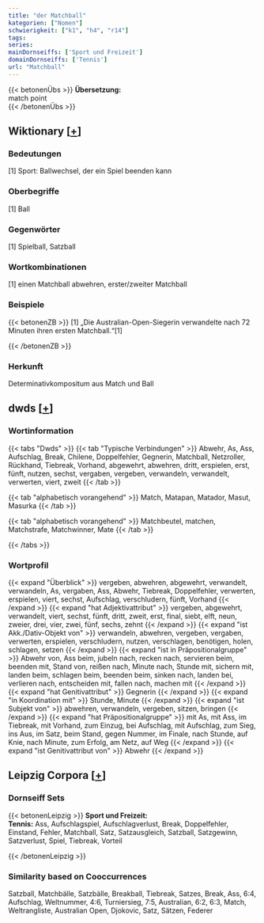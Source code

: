 ```yaml
---
title: "der Matchball"
kategorien: ["Nomen"]
schwierigkeit: ["k1", "h4", "r14"]
tags:
series:
mainDornseiffs: ['Sport und Freizeit']
domainDornseiffs: ['Tennis']
url: "Matchball"
---
```


{{< betonenÜbs >}}
**Übersetzung:**  
match point  
{{< /betonenÜbs >}}

## Wiktionary [[+](https://de.wiktionary.org/wiki/Matchball)]

### Bedeutungen
[1] Sport: Ballwechsel, der ein Spiel beenden kann  

### Oberbegriffe
[1] Ball  

### Gegenwörter
[1] Spielball, Satzball  

### Wortkombinationen
[1] einen Matchball abwehren, erster/zweiter Matchball  

### Beispiele
{{< betonenZB >}}
[1] „Die Australian-Open-Siegerin verwandelte nach 72 Minuten ihren ersten Matchball.“[1]  

{{< /betonenZB >}}
### Herkunft
Determinativkompositum aus Match und Ball  



## dwds [[+](https://www.dwds.de/wb/Matchball)]

### Wortinformation
{{< tabs "Dwds" >}}
{{< tab "Typische Verbindungen" >}}
Abwehr, As, Ass, Aufschlag, Break, Chilene, Doppelfehler, Gegnerin, Matchball, Netzroller, Rückhand, Tiebreak, Vorhand, abgewehrt, abwehren, dritt, erspielen, erst, fünft, nutzen, sechst, vergaben, vergeben, verwandeln, verwandelt, verwerten, viert, zweit
{{< /tab >}}

{{< tab "alphabetisch vorangehend" >}}
Match, Matapan, Matador, Masut, Masurka
{{< /tab >}}

{{< tab "alphabetisch vorangehend" >}}
Matchbeutel, matchen, Matchstrafe, Matchwinner, Mate
{{< /tab >}}

{{< /tabs >}}

### Wortprofil
{{< expand "Überblick" >}} vergeben, abwehren, abgewehrt, verwandelt, verwandeln, As, vergaben, Ass, Abwehr, Tiebreak, Doppelfehler, verwerten, erspielen, viert, sechst, Aufschlag, verschludern, fünft, Vorhand {{< /expand >}}
{{< expand "hat Adjektivattribut" >}} vergeben, abgewehrt, verwandelt, viert, sechst, fünft, dritt, zweit, erst, final, siebt, elft, neun, zweier, drei, vier, zwei, fünf, sechs, zehnt {{< /expand >}}
{{< expand "ist Akk./Dativ-Objekt von" >}} verwandeln, abwehren, vergeben, vergaben, verwerten, erspielen, verschludern, nutzen, verschlagen, benötigen, holen, schlagen, setzen {{< /expand >}}
{{< expand "ist in Präpositionalgruppe" >}} Abwehr von, Ass beim, jubeln nach, recken nach, servieren beim, beenden mit, Stand von, reißen nach, Minute nach, Stunde mit, sichern mit, landen beim, schlagen beim, beenden beim, sinken nach, landen bei, verlieren nach, entscheiden mit, fallen nach, machen mit {{< /expand >}}
{{< expand "hat Genitivattribut" >}} Gegnerin {{< /expand >}}
{{< expand "in Koordination mit" >}} Stunde, Minute {{< /expand >}}
{{< expand "ist Subjekt von" >}} abwehren, verwandeln, vergeben, sitzen, bringen {{< /expand >}}
{{< expand "hat Präpositionalgruppe" >}} mit As, mit Ass, im Tiebreak, mit Vorhand, zum Einzug, bei Aufschlag, mit Aufschlag, zum Sieg, ins Aus, im Satz, beim Stand, gegen Nummer, im Finale, nach Stunde, auf Knie, nach Minute, zum Erfolg, am Netz, auf Weg {{< /expand >}}
{{< expand "ist Genitivattribut von" >}} Abwehr {{< /expand >}}

## Leipzig Corpora [[+](https://corpora.uni-leipzig.de/en/res?word=Matchball&corpusId=deu_newscrawl-public_2018)]

### Dornseiff Sets
{{< betonenLeipzig >}}
**Sport und Freizeit:**  
**Tennis:** Ass, Aufschlagspiel, Aufschlagverlust, Break, Doppelfehler, Einstand, Fehler, Matchball, Satz, Satzausgleich, Satzball, Satzgewinn, Satzverlust, Spiel, Tiebreak, Vorteil  

{{< /betonenLeipzig >}}

### Similarity based on Cooccurrences
Satzball, Matchbälle, Satzbälle, Breakball, Tiebreak, Satzes, Break, Ass, 6:4, Aufschlag, Weltnummer, 4:6, Turniersieg, 7:5, Australian, 6:2, 6:3, Match, Weltrangliste, Australian Open, Djokovic, Satz, Sätzen, Federer

